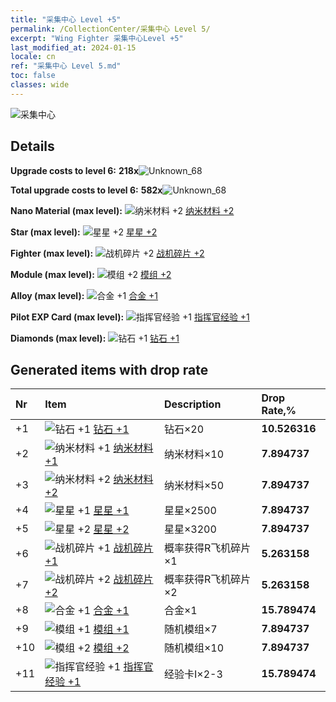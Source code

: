 ```yaml
---
title: "采集中心 Level +5"
permalink: /CollectionCenter/采集中心 Level 5/
excerpt: "Wing Fighter 采集中心Level +5"
last_modified_at: 2024-01-15
locale: cn
ref: "采集中心 Level 5.md"
toc: false
classes: wide
---
```



  ![采集中心](/images/bh_img6.png)

## Details

 **Upgrade costs to level 6:** **218x**![Unknown_68](/images/item/bh_img25_p.png)

 **Total upgrade costs to level 6:** **582x**![Unknown_68](/images/item/bh_img25_p.png)

 **Nano Material (max level):** ![纳米材料 +2](/images/cc/CC_Nano_Material_2_p.png) [纳米材料 +2](/cn/CollectionCenter/纳米材料_2/)

 **Star (max level):** ![星星 +2](/images/cc/CC_Star_2_p.png) [星星 +2](/cn/CollectionCenter/星星_2/)

 **Fighter (max level):** ![战机碎片 +2](/images/cc/CC_Fighter_Shard_2_p.png) [战机碎片 +2](/cn/CollectionCenter/战机碎片_2/)

 **Module (max level):** ![模组 +2](/images/cc/CC_Module_2_p.png) [模组 +2](/cn/CollectionCenter/模组_2/)

 **Alloy (max level):** ![合金 +1](/images/cc/CC_Alloy_Plate_1_p.png) [合金 +1](/cn/CollectionCenter/合金_1/)

 **Pilot EXP Card (max level):** ![指挥官经验 +1](/images/cc/CC_Commander_EXP_Card_1_p.png) [指挥官经验 +1](/cn/CollectionCenter/指挥官经验_1/)

 **Diamonds (max level):** ![钻石 +1](/images/cc/CC_Diamond_1_p.png) [钻石 +1](/cn/CollectionCenter/钻石_1/)

## Generated items with drop rate

  |  Nr |     Item   |    Description   |  Drop Rate,% |
  |:----|:-----------|:-----------------|:-------------|
  | +1 | ![钻石 +1](/images/cc/CC_Diamond_1_p.png) [钻石 +1](/cn/CollectionCenter/钻石_1/) | 钻石×20 | **10.526316** |
  | +2 | ![纳米材料 +1](/images/cc/CC_Nano_Material_1_p.png) [纳米材料 +1](/cn/CollectionCenter/纳米材料_1/) | 纳米材料×10 | **7.894737** |
  | +3 | ![纳米材料 +2](/images/cc/CC_Nano_Material_2_p.png) [纳米材料 +2](/cn/CollectionCenter/纳米材料_2/) | 纳米材料×50 | **7.894737** |
  | +4 | ![星星 +1](/images/cc/CC_Star_1_p.png) [星星 +1](/cn/CollectionCenter/星星_1/) | 星星×2500 | **7.894737** |
  | +5 | ![星星 +2](/images/cc/CC_Star_2_p.png) [星星 +2](/cn/CollectionCenter/星星_2/) | 星星×3200 | **7.894737** |
  | +6 | ![战机碎片 +1](/images/cc/CC_Fighter_Shard_1_p.png) [战机碎片 +1](/cn/CollectionCenter/战机碎片_1/) | 概率获得R飞机碎片×1 | **5.263158** |
  | +7 | ![战机碎片 +2](/images/cc/CC_Fighter_Shard_2_p.png) [战机碎片 +2](/cn/CollectionCenter/战机碎片_2/) | 概率获得R飞机碎片×2 | **5.263158** |
  | +8 | ![合金 +1](/images/cc/CC_Alloy_Plate_1_p.png) [合金 +1](/cn/CollectionCenter/合金_1/) | 合金×1 | **15.789474** |
  | +9 | ![模组 +1](/images/cc/CC_Module_1_p.png) [模组 +1](/cn/CollectionCenter/模组_1/) | 随机模组×7 | **7.894737** |
  | +10 | ![模组 +2](/images/cc/CC_Module_2_p.png) [模组 +2](/cn/CollectionCenter/模组_2/) | 随机模组×10 | **7.894737** |
  | +11 | ![指挥官经验 +1](/images/cc/CC_Commander_EXP_Card_1_p.png) [指挥官经验 +1](/cn/CollectionCenter/指挥官经验_1/) | 经验卡I×2-3 | **15.789474** |

